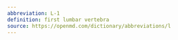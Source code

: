 ```yaml
---
abbreviation: L-1
definition: first lumbar vertebra
source: https://openmd.com/dictionary/abbreviations/l
---
```

